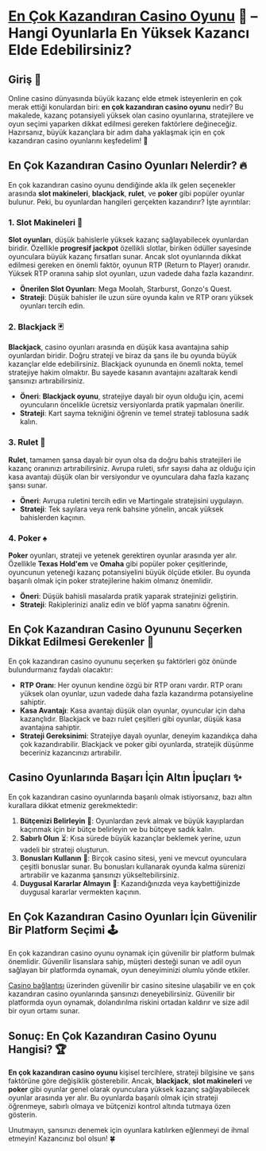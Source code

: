 # [En Çok Kazandıran Casino Oyunu](https://casinotr.link/gWCRZ4) 🎰 – Hangi Oyunlarla En Yüksek Kazancı Elde Edebilirsiniz?

## Giriş 🎲

Online casino dünyasında büyük kazanç elde etmek isteyenlerin en çok merak ettiği konulardan biri: **en çok kazandıran casino oyunu** nedir? Bu makalede, kazanç potansiyeli yüksek olan casino oyunlarına, stratejilere ve oyun seçimi yaparken dikkat edilmesi gereken faktörlere değineceğiz. Hazırsanız, büyük kazançlara bir adım daha yaklaşmak için en çok kazandıran casino oyunlarını keşfedelim! 🎉

## En Çok Kazandıran Casino Oyunları Nelerdir? 🔥

En çok kazandıran casino oyunu dendiğinde akla ilk gelen seçenekler arasında **slot makineleri**, **blackjack**, **rulet**, ve **poker** gibi popüler oyunlar bulunur. Peki, bu oyunlardan hangileri gerçekten kazandırır? İşte ayrıntılar:

### 1. Slot Makineleri 🎰

**Slot oyunları**, düşük bahislerle yüksek kazanç sağlayabilecek oyunlardan biridir. Özellikle **progresif jackpot** özellikli slotlar, biriken ödüller sayesinde oyunculara büyük kazanç fırsatları sunar. Ancak slot oyunlarında dikkat edilmesi gereken en önemli faktör, oyunun RTP (Return to Player) oranıdır. Yüksek RTP oranına sahip slot oyunları, uzun vadede daha fazla kazandırır.

- **Önerilen Slot Oyunları**: Mega Moolah, Starburst, Gonzo's Quest.
- **Strateji**: Düşük bahisler ile uzun süre oyunda kalın ve RTP oranı yüksek oyunları tercih edin.

### 2. Blackjack 🃏

**Blackjack**, casino oyunları arasında en düşük kasa avantajına sahip oyunlardan biridir. Doğru strateji ve biraz da şans ile bu oyunda büyük kazançlar elde edebilirsiniz. Blackjack oyununda en önemli nokta, temel stratejiye hakim olmaktır. Bu sayede kasanın avantajını azaltarak kendi şansınızı artırabilirsiniz.

- **Öneri**: **Blackjack oyunu**, stratejiye dayalı bir oyun olduğu için, acemi oyuncuların öncelikle ücretsiz versiyonlarda pratik yapmaları önerilir.
- **Strateji**: Kart sayma tekniğini öğrenin ve temel strateji tablosuna sadık kalın.

### 3. Rulet 🎡

**Rulet**, tamamen şansa dayalı bir oyun olsa da doğru bahis stratejileri ile kazanç oranınızı artırabilirsiniz. Avrupa ruleti, sıfır sayısı daha az olduğu için kasa avantajı düşük olan bir versiyondur ve oyunculara daha fazla kazanç şansı sunar.

- **Öneri**: Avrupa ruletini tercih edin ve Martingale stratejisini uygulayın.
- **Strateji**: Tek sayılara veya renk bahsine yönelin, ancak yüksek bahislerden kaçının.

### 4. Poker ♠️

**Poker** oyunları, strateji ve yetenek gerektiren oyunlar arasında yer alır. Özellikle **Texas Hold'em** ve **Omaha** gibi popüler poker çeşitlerinde, oyuncunun yeteneği kazanç potansiyelini büyük ölçüde etkiler. Bu oyunda başarılı olmak için poker stratejilerine hakim olmanız önemlidir.

- **Öneri**: Düşük bahisli masalarda pratik yaparak stratejinizi geliştirin.
- **Strateji**: Rakiplerinizi analiz edin ve blöf yapma sanatını öğrenin.

## En Çok Kazandıran Casino Oyununu Seçerken Dikkat Edilmesi Gerekenler 🎯

En çok kazandıran casino oyununu seçerken şu faktörleri göz önünde bulundurmanız faydalı olacaktır:

- **RTP Oranı**: Her oyunun kendine özgü bir RTP oranı vardır. RTP oranı yüksek olan oyunlar, uzun vadede daha fazla kazandırma potansiyeline sahiptir.
- **Kasa Avantajı**: Kasa avantajı düşük olan oyunlar, oyuncular için daha kazançlıdır. Blackjack ve bazı rulet çeşitleri gibi oyunlar, düşük kasa avantajına sahiptir.
- **Strateji Gereksinimi**: Stratejiye dayalı oyunlar, deneyim kazandıkça daha çok kazandırabilir. Blackjack ve poker gibi oyunlarda, stratejik düşünme beceriniz kazancınızı artırabilir.

## Casino Oyunlarında Başarı İçin Altın İpuçları ✨

En çok kazandıran casino oyunlarında başarılı olmak istiyorsanız, bazı altın kurallara dikkat etmeniz gerekmektedir:

1. **Bütçenizi Belirleyin** 🎯: Oyunlardan zevk almak ve büyük kayıplardan kaçınmak için bir bütçe belirleyin ve bu bütçeye sadık kalın.
2. **Sabırlı Olun** ⏳: Kısa sürede büyük kazançlar beklemek yerine, uzun vadeli bir strateji oluşturun.
3. **Bonusları Kullanın** 🎁: Birçok casino sitesi, yeni ve mevcut oyunculara çeşitli bonuslar sunar. Bu bonusları kullanarak oyunda kalma sürenizi artırabilir ve kazanma şansınızı yükseltebilirsiniz.
4. **Duygusal Kararlar Almayın** 🧘: Kazandığınızda veya kaybettiğinizde duygusal kararlar vermekten kaçının.

## En Çok Kazandıran Casino Oyunları İçin Güvenilir Bir Platform Seçimi 🕹️

En çok kazandıran casino oyunu oynamak için güvenilir bir platform bulmak önemlidir. Güvenilir lisanslara sahip, müşteri desteği sunan ve adil oyun sağlayan bir platformda oynamak, oyun deneyiminizi olumlu yönde etkiler. 

[Casino bağlantısı](https://casinotr.link/gWCRZ4) üzerinden güvenilir bir casino sitesine ulaşabilir ve en çok kazandıran casino oyunlarında şansınızı deneyebilirsiniz. Güvenilir bir platformda oyun oynamak, dolandırılma riskini ortadan kaldırır ve size adil bir oyun ortamı sunar.

## Sonuç: En Çok Kazandıran Casino Oyunu Hangisi? 🏆

**En çok kazandıran casino oyunu** kişisel tercihlere, strateji bilgisine ve şans faktörüne göre değişiklik gösterebilir. Ancak, **blackjack**, **slot makineleri** ve **poker** gibi oyunlar genel olarak oyunculara yüksek kazanç sağlayabilecek oyunlar arasında yer alır. Bu oyunlarda başarılı olmak için strateji öğrenmeye, sabırlı olmaya ve bütçenizi kontrol altında tutmaya özen gösterin.

Unutmayın, şansınızı denemek için oyunlara katılırken eğlenmeyi de ihmal etmeyin! Kazancınız bol olsun! 🍀

